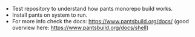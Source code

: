 - Test repository to understand how pants monorepo build works.
- Install pants on system to run.
- For more info check the docs: https://www.pantsbuild.org/docs/ (good overview here: https://www.pantsbuild.org/docs/shell)
